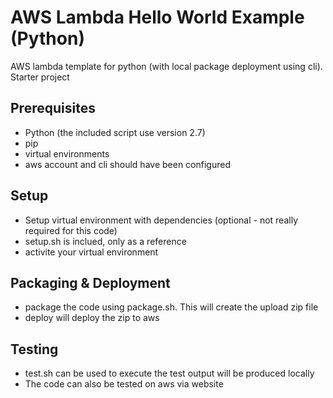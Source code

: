 # AWS Lambda Hello World Example (Python)
AWS lambda template for python (with local package deployment using cli). Starter project

## Prerequisites
- Python (the included script use version 2.7)
- pip
- virtual environments
- aws account and cli should have been configured

## Setup
- Setup virtual environment with dependencies (optional - not really required for this code)
- setup.sh is inclued, only as a reference
- activite your virtual environment

## Packaging & Deployment
- package the code using package.sh. This will create the upload zip file
- deploy will deploy the zip to aws

## Testing
- test.sh can be used to execute the test output will be produced locally
- The code can also be tested on aws via website

